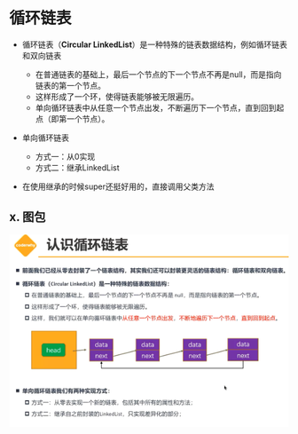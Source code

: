# 循环链表

+ 循环链表（**Circular LinkedList**）是一种特殊的链表数据结构，例如循环链表和双向链表
  + 在普通链表的基础上，最后一个节点的下一个节点不再是null，而是指向链表的第一个节点。
  + 这样形成了一个环，使得链表能够被无限遍历。
  + 单向循环链表中从任意一个节点出发，不断遍历下一个节点，直到回到起点（即第一个节点）。
+ 单向循环链表
  + 方式一：从0实现
  + 方式二：继承LinkedList

+ 在使用继承的时候super还挺好用的，直接调用父类方法





















## x. 图包

![image-20230703163712781](循环链表.assets/image-20230703163712781.png)















